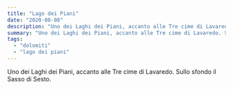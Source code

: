 ```yaml
---
title: "Lago dei Piani"
date: "2020-08-08"
description: "Uno dei Laghi dei Piani, accanto alle Tre cime di Lavaredo. Sullo sfondo il Sasso di Sesto."
summary: "Uno dei Laghi dei Piani, accanto alle Tre cime di Lavaredo. Sullo sfondo il Sasso di Sesto."
tags: 
  - "dolomiti"
  - "lago dei piani"
---
```


Uno dei Laghi dei Piani, accanto alle Tre cime di Lavaredo. Sullo sfondo il Sasso di Sesto.